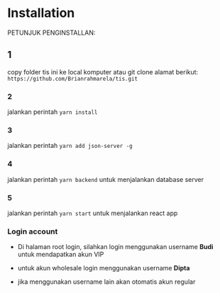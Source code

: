 # Installation

PETUNJUK PENGINSTALLAN:

## 1

copy folder tis ini ke local komputer atau git clone alamat berikut: `https://github.com/Brianrahmarela/tis.git`

### 2

jalankan perintah `yarn install`

### 3

jalankan perintah `yarn add json-server -g`

### 4

jalankan perintah `yarn backend` untuk menjalankan database server

### 5

jalankan perintah `yarn start` untuk menjalankan react app

### Login account

- Di halaman root login, silahkan login menggunakan username **Budi** untuk mendapatkan akun VIP

- untuk akun wholesale login menggunakan username **Dipta**

- jika menggunakan username lain akan otomatis akun regular
